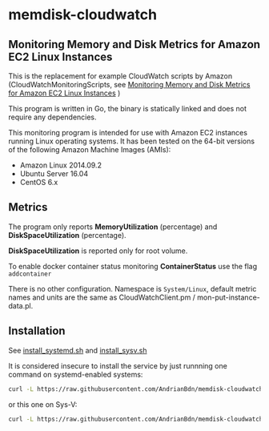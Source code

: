 # memdisk-cloudwatch

## Monitoring Memory and Disk Metrics for Amazon EC2 Linux Instances

This is the replacement for example CloudWatch scripts by Amazon (CloudWatchMonitoringScripts, see [Monitoring Memory and Disk Metrics for Amazon EC2 Linux Instances](http://docs.aws.amazon.com/AmazonCloudWatch/latest/monitoring/mon-scripts.html) )

This program is written in Go, the binary is statically linked and does not require any dependencies.

This monitoring program is intended for use with Amazon EC2 instances running Linux operating systems.
It has been tested on the 64-bit versions of the following Amazon Machine Images (AMIs):

- Amazon Linux 2014.09.2
- Ubuntu Server 16.04
- CentOS 6.x

## Metrics

The program only reports **MemoryUtilization** (percentage) and **DiskSpaceUtilization** (percentage).

**DiskSpaceUtilization** is reported only for root volume.

To enable docker container status monitoring **ContainerStatus** use the flag `addcontainer`

There is no other configuration. Namespace is `System/Linux`, default metric names and units are the same as
 CloudWatchClient.pm / mon-put-instance-data.pl.

## Installation

See [install_systemd.sh](install_systemd.sh) and [install_sysv.sh](install_sysv.sh)

It is considered insecure to install the service by just runnning one command on systemd-enabled systems:

```sh
curl -L https://raw.githubusercontent.com/AndrianBdn/memdisk-cloudwatch/master/install_systemd.sh | sh
```

or this one on Sys-V:

```sh
curl -L https://raw.githubusercontent.com/AndrianBdn/memdisk-cloudwatch/master/install_sysv.sh | sh
```
